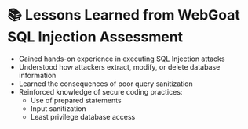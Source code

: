 # 📚 Lessons Learned from WebGoat SQL Injection Assessment

- Gained hands-on experience in executing SQL Injection attacks
- Understood how attackers extract, modify, or delete database information
- Learned the consequences of poor query sanitization
- Reinforced knowledge of secure coding practices:
  - Use of prepared statements
  - Input sanitization
  - Least privilege database access

